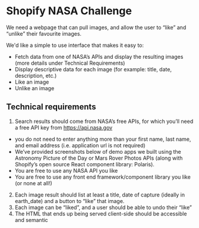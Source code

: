 # Shopify NASA Challenge

We need a webpage that can pull images, and allow the user to “like” and “unlike” their favourite images.

We'd like a simple to use interface that makes it easy to:
- Fetch data from one of NASA’s APIs and display the resulting images (more details under Technical Requirements)
- Display descriptive data for each image (for example: title, date, description, etc.)
- Like an image
- Unlike an image

## Technical requirements

1. Search results should come from NASA’s free APIs, for which you’ll need a free API key from https://api.nasa.gov
  - you do not need to enter anything more than your first name, last name, and email address (i.e. application url is not required)
  - We’ve provided screenshots below of demo apps we built using the Astronomy Picture of the Day or Mars Rover Photos APIs (along with Shopify’s open source React component library: Polaris). 
  - You are free to use any NASA API you like
  - You are free to use any front end framework/component library you like (or none at all!)
2. Each image result should list at least a title, date of capture (ideally in earth_date) and a button to “like” that image.
3. Each image can be “liked”, and a user should be able to undo their “like”
4. The HTML that ends up being served client-side should be accessible and semantic